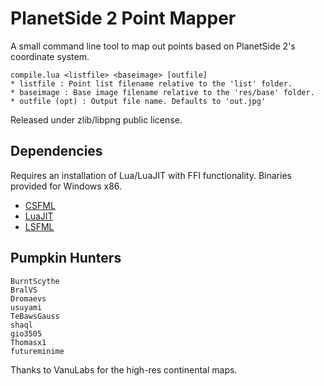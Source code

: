 PlanetSide 2 Point Mapper
=========================

A small command line tool to map out points based on PlanetSide 2's coordinate system.
```
compile.lua <listfile> <baseimage> [outfile]
* listfile : Point list filename relative to the 'list' folder.
* baseimage : Base image filename relative to the 'res/base' folder.
* outfile (opt) : Output file name. Defaults to 'out.jpg'
```
Released under zlib/libpng public license.


Dependencies
------------

Requires an installation of Lua/LuaJIT with FFI functionality. Binaries provided for Windows x86.

* [CSFML](http://www.sfml-dev.org/)
* [LuaJIT](http://luajit.org/)
* [LSFML](https://github.com/ief015/LSFML)


Pumpkin Hunters
---------------
```
BurntScythe
BralVS
Dromaevs
usuyami
TeBawsGauss
shaql
gio3505
Thomasx1
futureminime
```

Thanks to VanuLabs for the high-res continental maps.
